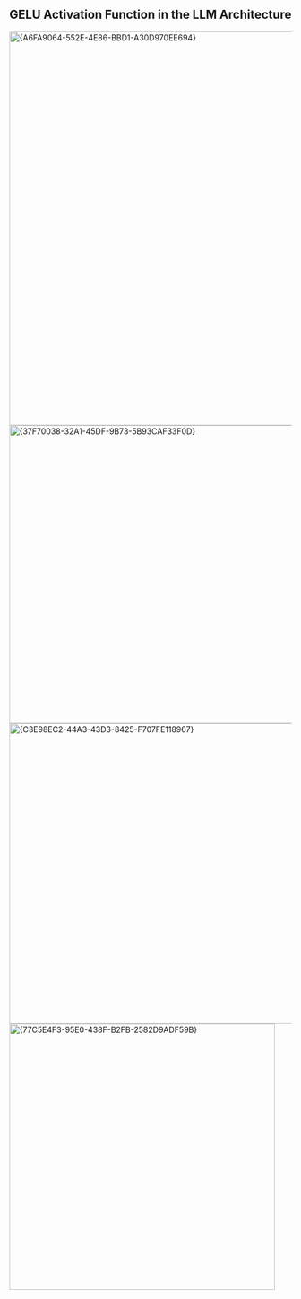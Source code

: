 ## GELU Activation Function in the LLM Architecture

<img width="701" alt="{A6FA9064-552E-4E86-BBD1-A30D970EE694}" src="https://github.com/user-attachments/assets/5d6e476e-27c2-4ac8-afca-e93d388891ca">

<img width="531" alt="{37F70038-32A1-45DF-9B73-5B93CAF33F0D}" src="https://github.com/user-attachments/assets/922d5696-4394-4d6a-9e43-0414d6fb1c5c">

<img width="535" alt="{C3E98EC2-44A3-43D3-8425-F707FE118967}" src="https://github.com/user-attachments/assets/eea6caf1-e1eb-4428-ae5a-6803cdb0201c">

<img width="474" alt="{77C5E4F3-95E0-438F-B2FB-2582D9ADF59B}" src="https://github.com/user-attachments/assets/dd801eda-18ea-4ab0-ba8f-deda5ba05177">
